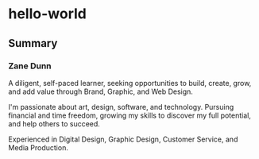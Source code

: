 # hello-world
## Summary

### Zane Dunn

A diligent, self-paced learner, seeking opportunities to build, create, grow, and add value through Brand, Graphic, and Web Design.

I'm passionate about art, design, software, and technology. Pursuing financial and time freedom, growing my skills to discover my full potential, and help others to succeed.

Experienced in Digital Design, Graphic Design, Customer Service, and Media Production.
